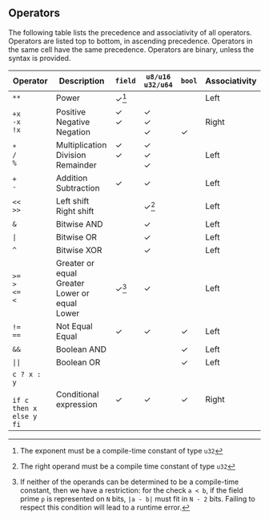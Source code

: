 ## Operators

The following table lists the precedence and associativity of all operators. Operators are listed top to bottom, in ascending precedence. Operators in the same cell have the same precedence. Operators are binary, unless the syntax is provided.


| Operator                   | Description                                                | `field`                      | `u8/u16` `u32/u64`            | `bool`                      | Associativity |
|----------------------------|------------------------------------------------------------|------------------------------|-------------------------------|-----------------------------|---------------|
| `**`<br>                   | Power                                                      | &check;[^1]                  | &nbsp;                        | &nbsp;                      | Left          |
| `+x`<br>`-x`<br>`!x`<br>   | Positive<br>Negative<br>Negation<br>                       | &check;<br>&check;<br>&nbsp; | &check;<br>&check;<br>&check;  | &nbsp;<br>&nbsp;<br>&check; | Right         |
| `*`<br>`/`<br>`%`<br>      | Multiplication<br> Division<br> Remainder<br>              | &check;<br>&check;<br>&nbsp; | &check;<br>&check;<br>&check; | &nbsp;<br>&nbsp;<br>&nbsp;  | Left          |
| `+`<br>`-`<br>             | Addition<br> Subtraction<br>                               | &check;                      | &check;                       | &nbsp;                      | Left          |
| `<<`<br>`>>`<br>           | Left shift<br> Right shift<br>                             | &nbsp;                       | &check;[^2]                   | &nbsp;                      | Left          |
| `&`                        | Bitwise AND                                                | &nbsp;                       | &check;                       | &nbsp;                      | Left          |
| <code>&#124;</code>        | Bitwise OR                                                 | &nbsp;                       | &check;                       | &nbsp;                      | Left          |
| `^`                        | Bitwise XOR                                                | &nbsp;                       | &check;                       | &nbsp;                      | Left          |
| `>=`<br>`>`<br>`<=`<br>`<` | Greater or equal<br>Greater<br>Lower or equal<br>Lower<br> | &check;[^3]                  | &check;                       | &nbsp;                      | Left          |
| `!=`<br>`==`<br>           | Not Equal<br>Equal<br>                                     | &check;                      | &check;                       | &check;                     | Left          |
| `&&`                       | Boolean AND                                                | &nbsp;                       | &nbsp;                        | &check;                     | Left          |
| <code>&#124;&#124;</code>  | Boolean OR                                                 | &nbsp;                       | &nbsp;                        | &check;                     | Left          |
| `c ? x : y`<br><br>`if c then x else y fi`    | Conditional expression                                     | &check;                      | &check;                       | &check;                     | Right         |         |

[^1]: The exponent must be a compile-time constant of type `u32`

[^2]: The right operand must be a compile time constant of type `u32`

[^3]: If neither of the operands can be determined to be a compile-time constant, then we have a restriction: for the check `a < b`, if the field prime `p` is represented on `N` bits, `|a - b|` must fit in `N - 2` bits.
Failing to respect this condition will lead to a runtime error.
